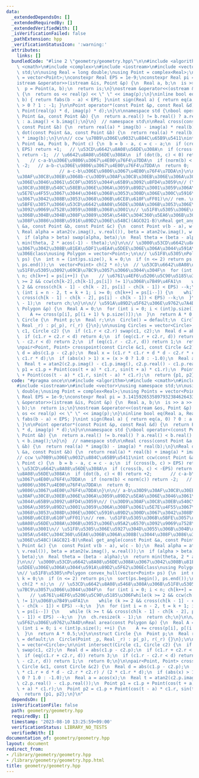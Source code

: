 ```yaml
---
data:
  _extendedDependsOn: []
  _extendedRequiredBy: []
  _extendedVerifiedWith: []
  _isVerificationFailed: false
  _pathExtension: hpp
  _verificationStatusIcon: ':warning:'
  attributes:
    links: []
  bundledCode: "#line 2 \"geometry/geometry.hpp\"\n\n#include <algorithm>\n#include\
    \ <cmath>\n#include <complex>\n#include <iostream>\n#include <vector>\nusing namespace\
    \ std;\n\nusing Real = long double;\nusing Point = complex<Real>;\nusing Points\
    \ = vector<Point>;\nconstexpr Real EPS = 1e-9;\nconstexpr Real pi = 3.141592653589793238462643383279L;\n\
    istream &operator>>(istream &is, Point &p) {\n  Real a, b;\n  is >> a >> b;\n\
    \  p = Point(a, b);\n  return is;\n}\nostream &operator<<(ostream &os, Point &p)\
    \ {\n  return os << real(p) << \" \" << imag(p);\n}\ninline bool eq(Real a, Real\
    \ b) { return fabs(b - a) < EPS; }\nint sign(Real a) { return eq(a, 0) ? 0 : a\
    \ > 0 ? 1 : -1; }\n\nPoint operator*(const Point &p, const Real &d) {\n  return\
    \ Point(real(p) * d, imag(p) * d);\n}\n\nnamespace std {\nbool operator<(const\
    \ Point &a, const Point &b) {\n  return a.real() != b.real() ? a.real() < b.real()\
    \ : a.imag() < b.imag();\n}\n}  // namespace std\n\nReal cross(const Point &a,\
    \ const Point &b) {\n  return real(a) * imag(b) - imag(a) * real(b);\n}\nReal\
    \ dot(const Point &a, const Point &b) {\n  return real(a) * real(b) + imag(a)\
    \ * imag(b);\n}\n\n// ccw \u70B9\u306E\u9032\u884C\u65B9\u5411\nint ccw(const\
    \ Point &a, Point b, Point c) {\n  b = b - a, c = c - a;\n  if (cross(b, c) >\
    \ EPS) return +1;   // \u53CD\u6642\u8A08\u56DE\u308A\n  if (cross(b, c) < -EPS)\
    \ return -1;  // \u6642\u8A08\u56DE\u308A\n  if (dot(b, c) < 0) return +2;   \
    \    // c-a-b\u306E\u9806\u3067\u4E00\u76F4\u7DDA\n  if (norm(b) < norm(c)) return\
    \ -2;   // a-b-c\u306E\u9806\u3067\u4E00\u76F4\u7DDA\n  return 0;            \
    \               // a-c-b\u306E\u9806\u3067\u4E00\u76F4\u7DDA\n}\n\n// a-b\u30D9\
    \u30AF\u30C8\u30EB\u3068b-c\u30D9\u30AF\u30C8\u30EB\u306E\u306A\u3059\u89D2\u5EA6\
    \u306E\u3046\u3061\u5C0F\u3055\u3044\u65B9\u3092\u8FD4\u3059\n// (\u30D9\u30AF\
    \u30C8\u30EB\u540C\u58EB\u306E\u306A\u3059\u89D2\u3001\u3059\u306A\u308F\u3061\
    \u5E7E\u4F55\u3067\u3044\u3046\u3068\u3053\u308D\u306E\u300C\u5916\u89D2\u300D\
    \u3067\u3042\u308B\u3053\u3068\u306B\u6CE8\u610F\uFF01)\n// rem. \u51F8\u5305\u306B\
    \u5BFE\u3057\u3066\u53CD\u6642\u8A08\u56DE\u308A\u306B\u3053\u306E\u95A2\u6570\
    \u3092\u9069\u7528\u3059\u308B\u3068\u3001\n// \u51F8\u5305\u306E\u5927\u304D\u3055\
    \u306B\u304B\u304B\u308F\u3089\u305A\u548C\u304C360\u5EA6\u306B\u306A\u308B(\u3044\
    \u308F\u3086\u308B\u5916\u89D2\u306E\u548C)(AGC021-B)\nReal get_angle(const Point\
    \ &a, const Point &b, const Point &c) {\n  const Point v(b - a), w(c - b);\n \
    \ Real alpha = atan2(v.imag(), v.real()), beta = atan2(w.imag(), w.real());\n\
    \  if (alpha > beta) swap(alpha, beta);\n  Real theta = (beta - alpha);\n  return\
    \ min(theta, 2 * acos(-1) - theta);\n}\n\n// \u3000\u53CD\u6642\u8A08\u56DE\u308A\
    \u3067\u3042\u308B\u81EA\u5DF1\u4EA4\u5DEE\u306E\u306A\u3044\u591A\u89D2\u5F62\
    \u306Eclass\nusing Polygon = vector<Point>;\n\n// \u51F8\u5305\nPolygon convex_hull(vector<Point>\
    \ ps) {\n  int n = (int)ps.size(), k = 0;\n  if (n <= 2) return ps;\n  sort(ps.begin(),\
    \ ps.end());\n  vector<Point> ch(2 * n);\n  // \u53CD\u6642\u8A08\u5468\u308A\u306B\
    \u51F8\u5305\u3092\u69CB\u7BC9\u3057\u3066\u3044\u304F\n  for (int i = 0; i <\
    \ n; ch[k++] = ps[i++]) {\n    // \u6761\u4EF6\u5206\u5C90\u5185\u306Fwhile(k\
    \ >= 2 && ccw(ch[k-2],ch[k-1],ps[i]) != 1)\u3068\u7B49\u4FA1\n    while (k >=\
    \ 2 && cross(ch[k - 1] - ch[k - 2], ps[i] - ch[k - 1]) < EPS) --k;\n  }\n  for\
    \ (int i = n - 2, t = k + 1; i >= 0; ch[k++] = ps[i--]) {\n    while (k >= t &&\
    \ cross(ch[k - 1] - ch[k - 2], ps[i] - ch[k - 1]) < EPS) --k;\n  }\n  ch.resize(k\
    \ - 1);\n  return ch;\n}\n\n// \u591A\u89D2\u5F62\u306E\u9762\u7A4D\nReal area(const\
    \ Polygon &p) {\n  Real A = 0;\n  for (int i = 0; i < (int)p.size(); ++i) {\n\
    \    A += cross(p[i], p[(i + 1) % p.size()]);\n  }\n  return A * 0.5;\n}\n\nstruct\
    \ Circle {\n  Point p;\n  Real r;\n\n  Circle() = default;\n  Circle(Point _p,\
    \ Real _r) : p(_p), r(_r) {}\n};\n\nusing Circles = vector<Circle>;\n\nint intersect(Circle\
    \ c1, Circle c2) {\n  if (c1.r < c2.r) swap(c1, c2);\n  Real d = abs(c1.p - c2.p);\n\
    \  if (c1.r + c2.r < d) return 4;\n  if (eq(c1.r + c2.r, d)) return 3;\n  if (c1.r\
    \ - c2.r < d) return 2;\n  if (eq(c1.r - c2.r, d)) return 1;\n  return 0;\n}\n\
    \npair<Point, Point> crosspoint(const Circle &c1, const Circle &c2) {\n  Real\
    \ d = abs(c1.p - c2.p);\n  Real x = (c1.r * c1.r + d * d - c2.r * c2.r) / (2 *\
    \ c1.r * d);\n  if (abs(x) > 1) x = (x > 0 ? 1.0 : -1.0);\n  Real a = acos(x);\n\
    \  Real t = atan2(c2.p.imag() - c1.p.imag(), c2.p.real() - c1.p.real());\n  Point\
    \ p1 = c1.p + Point(cos(t + a) * c1.r, sin(t + a) * c1.r);\n  Point p2 = c1.p\
    \ + Point(cos(t - a) * c1.r, sin(t - a) * c1.r);\n  return {p1, p2};\n}\n"
  code: "#pragma once\n\n#include <algorithm>\n#include <cmath>\n#include <complex>\n\
    #include <iostream>\n#include <vector>\nusing namespace std;\n\nusing Real = long\
    \ double;\nusing Point = complex<Real>;\nusing Points = vector<Point>;\nconstexpr\
    \ Real EPS = 1e-9;\nconstexpr Real pi = 3.141592653589793238462643383279L;\nistream\
    \ &operator>>(istream &is, Point &p) {\n  Real a, b;\n  is >> a >> b;\n  p = Point(a,\
    \ b);\n  return is;\n}\nostream &operator<<(ostream &os, Point &p) {\n  return\
    \ os << real(p) << \" \" << imag(p);\n}\ninline bool eq(Real a, Real b) { return\
    \ fabs(b - a) < EPS; }\nint sign(Real a) { return eq(a, 0) ? 0 : a > 0 ? 1 : -1;\
    \ }\n\nPoint operator*(const Point &p, const Real &d) {\n  return Point(real(p)\
    \ * d, imag(p) * d);\n}\n\nnamespace std {\nbool operator<(const Point &a, const\
    \ Point &b) {\n  return a.real() != b.real() ? a.real() < b.real() : a.imag()\
    \ < b.imag();\n}\n}  // namespace std\n\nReal cross(const Point &a, const Point\
    \ &b) {\n  return real(a) * imag(b) - imag(a) * real(b);\n}\nReal dot(const Point\
    \ &a, const Point &b) {\n  return real(a) * real(b) + imag(a) * imag(b);\n}\n\n\
    // ccw \u70B9\u306E\u9032\u884C\u65B9\u5411\nint ccw(const Point &a, Point b,\
    \ Point c) {\n  b = b - a, c = c - a;\n  if (cross(b, c) > EPS) return +1;   //\
    \ \u53CD\u6642\u8A08\u56DE\u308A\n  if (cross(b, c) < -EPS) return -1;  // \u6642\
    \u8A08\u56DE\u308A\n  if (dot(b, c) < 0) return +2;       // c-a-b\u306E\u9806\
    \u3067\u4E00\u76F4\u7DDA\n  if (norm(b) < norm(c)) return -2;   // a-b-c\u306E\
    \u9806\u3067\u4E00\u76F4\u7DDA\n  return 0;                           // a-c-b\u306E\
    \u9806\u3067\u4E00\u76F4\u7DDA\n}\n\n// a-b\u30D9\u30AF\u30C8\u30EB\u3068b-c\u30D9\
    \u30AF\u30C8\u30EB\u306E\u306A\u3059\u89D2\u5EA6\u306E\u3046\u3061\u5C0F\u3055\
    \u3044\u65B9\u3092\u8FD4\u3059\n// (\u30D9\u30AF\u30C8\u30EB\u540C\u58EB\u306E\
    \u306A\u3059\u89D2\u3001\u3059\u306A\u308F\u3061\u5E7E\u4F55\u3067\u3044\u3046\
    \u3068\u3053\u308D\u306E\u300C\u5916\u89D2\u300D\u3067\u3042\u308B\u3053\u3068\
    \u306B\u6CE8\u610F\uFF01)\n// rem. \u51F8\u5305\u306B\u5BFE\u3057\u3066\u53CD\u6642\
    \u8A08\u56DE\u308A\u306B\u3053\u306E\u95A2\u6570\u3092\u9069\u7528\u3059\u308B\
    \u3068\u3001\n// \u51F8\u5305\u306E\u5927\u304D\u3055\u306B\u304B\u304B\u308F\u3089\
    \u305A\u548C\u304C360\u5EA6\u306B\u306A\u308B(\u3044\u308F\u3086\u308B\u5916\u89D2\
    \u306E\u548C)(AGC021-B)\nReal get_angle(const Point &a, const Point &b, const\
    \ Point &c) {\n  const Point v(b - a), w(c - b);\n  Real alpha = atan2(v.imag(),\
    \ v.real()), beta = atan2(w.imag(), w.real());\n  if (alpha > beta) swap(alpha,\
    \ beta);\n  Real theta = (beta - alpha);\n  return min(theta, 2 * acos(-1) - theta);\n\
    }\n\n// \u3000\u53CD\u6642\u8A08\u56DE\u308A\u3067\u3042\u308B\u81EA\u5DF1\u4EA4\
    \u5DEE\u306E\u306A\u3044\u591A\u89D2\u5F62\u306Eclass\nusing Polygon = vector<Point>;\n\
    \n// \u51F8\u5305\nPolygon convex_hull(vector<Point> ps) {\n  int n = (int)ps.size(),\
    \ k = 0;\n  if (n <= 2) return ps;\n  sort(ps.begin(), ps.end());\n  vector<Point>\
    \ ch(2 * n);\n  // \u53CD\u6642\u8A08\u5468\u308A\u306B\u51F8\u5305\u3092\u69CB\
    \u7BC9\u3057\u3066\u3044\u304F\n  for (int i = 0; i < n; ch[k++] = ps[i++]) {\n\
    \    // \u6761\u4EF6\u5206\u5C90\u5185\u306Fwhile(k >= 2 && ccw(ch[k-2],ch[k-1],ps[i])\
    \ != 1)\u3068\u7B49\u4FA1\n    while (k >= 2 && cross(ch[k - 1] - ch[k - 2], ps[i]\
    \ - ch[k - 1]) < EPS) --k;\n  }\n  for (int i = n - 2, t = k + 1; i >= 0; ch[k++]\
    \ = ps[i--]) {\n    while (k >= t && cross(ch[k - 1] - ch[k - 2], ps[i] - ch[k\
    \ - 1]) < EPS) --k;\n  }\n  ch.resize(k - 1);\n  return ch;\n}\n\n// \u591A\u89D2\
    \u5F62\u306E\u9762\u7A4D\nReal area(const Polygon &p) {\n  Real A = 0;\n  for\
    \ (int i = 0; i < (int)p.size(); ++i) {\n    A += cross(p[i], p[(i + 1) % p.size()]);\n\
    \  }\n  return A * 0.5;\n}\n\nstruct Circle {\n  Point p;\n  Real r;\n\n  Circle()\
    \ = default;\n  Circle(Point _p, Real _r) : p(_p), r(_r) {}\n};\n\nusing Circles\
    \ = vector<Circle>;\n\nint intersect(Circle c1, Circle c2) {\n  if (c1.r < c2.r)\
    \ swap(c1, c2);\n  Real d = abs(c1.p - c2.p);\n  if (c1.r + c2.r < d) return 4;\n\
    \  if (eq(c1.r + c2.r, d)) return 3;\n  if (c1.r - c2.r < d) return 2;\n  if (eq(c1.r\
    \ - c2.r, d)) return 1;\n  return 0;\n}\n\npair<Point, Point> crosspoint(const\
    \ Circle &c1, const Circle &c2) {\n  Real d = abs(c1.p - c2.p);\n  Real x = (c1.r\
    \ * c1.r + d * d - c2.r * c2.r) / (2 * c1.r * d);\n  if (abs(x) > 1) x = (x >\
    \ 0 ? 1.0 : -1.0);\n  Real a = acos(x);\n  Real t = atan2(c2.p.imag() - c1.p.imag(),\
    \ c2.p.real() - c1.p.real());\n  Point p1 = c1.p + Point(cos(t + a) * c1.r, sin(t\
    \ + a) * c1.r);\n  Point p2 = c1.p + Point(cos(t - a) * c1.r, sin(t - a) * c1.r);\n\
    \  return {p1, p2};\n}\n"
  dependsOn: []
  isVerificationFile: false
  path: geometry/geometry.hpp
  requiredBy: []
  timestamp: '2023-08-10 13:25:59+09:00'
  verificationStatus: LIBRARY_NO_TESTS
  verifiedWith: []
documentation_of: geometry/geometry.hpp
layout: document
redirect_from:
- /library/geometry/geometry.hpp
- /library/geometry/geometry.hpp.html
title: geometry/geometry.hpp
---
```

